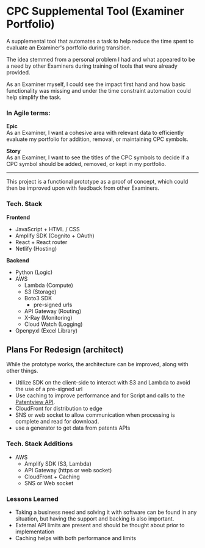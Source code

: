 # CPC Supplemental Tool (Examiner Portfolio)
A supplemental tool that automates a task to help reduce the time spent to evaluate an Examiner's portfolio during transition. 

The idea stemmed from a personal problem I had and what appeared to be a need by other Examiners during training of tools that were already provided.

As an Examiner myself, I could see the impact first hand and how basic functionality was missing and under the time constraint automation could help simplify the task.

### In Agile terms: 
**Epic**  
As an Examiner, I want a cohesive area with relevant data to efficiently evaluate my portfolio for addition, removal, or maintaining CPC symbols.

**Story**  
As an Examiner, I want to see the titles of the CPC symbols to decide if a CPC symbol should be added, removed, or kept in my portfolio.

------- 

This project is a functional prototype as a proof of concept, which could then be improved upon with feedback from other Examiners.


### Tech. Stack
**Frontend** 
- JavaScript + HTML / CSS 
- Amplify SDK (Cognito + OAuth)
- React + React router
- Netlify (Hosting)

**Backend**
- Python (Logic)
- AWS
  - Lambda (Compute)
  - S3 (Storage)
  - Boto3 SDK
    - pre-signed urls
  - API Gateway (Routing) 
  - X-Ray (Monitoring)
  - Cloud Watch (Logging) 
- Openpyxl (Excel Library)



## Plans For Redesign (architect)
While the prototype works, the architecture can be improved, along with other things.

- Utilize SDK on the client-side to interact with S3 and Lambda to avoid the use of a pre-signed url
- Use caching to improve performance and for Script and calls to the [Patentview API](https://api.patentsview.org/cpc_subsection.html).
- CloudFront for distribution to edge
- SNS or web socket to allow communication when processing is complete and read for download.
- use a generator to get data from patents APIs


### Tech. Stack Additions
- AWS
  - Amplify SDK (S3, Lambda)
  - API Gateway (https or web socket)
  - CloudFront + Caching
  - SNS or Web socket


### Lessons Learned
- Taking a business need and solving it with software can be found in any situation, but having the support and backing is also important.
- External API limits are present and should be thought about prior to implementation
- Caching helps with both performance and limits